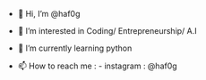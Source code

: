 - 👋 Hi, I’m @haf0g 
- 👀 I’m interested in Coding/ Entrepreneurship/ A.I
- 🌱 I’m currently learning python

- 📫 How to reach me : - instagram : @haf0g 

<!---
haf0g/haf0g is a ✨ special ✨ repository because its `README.md` (this file) appears on your GitHub profile.
You can click the Preview link to take a look at your changes.
--->
